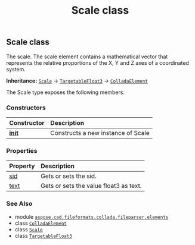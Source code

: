 ﻿---
title: Scale class
second_title: Aspose.CAD for Python via .NET API References
description: 
type: docs
weight: 910
url: /python-net/aspose.cad.fileformats.collada.fileparser.elements/scale/
is_root: false
---

## Scale class

The scale.
The scale element contains a mathematical vector that represents the relative proportions of the X, Y and Z axes of a coordinated system.



**Inheritance:** [`Scale`](/cad/python-net/aspose.cad.fileformats.collada.fileparser.elements/scale) → 
[`TargetableFloat3`](/cad/python-net/aspose.cad.fileformats.collada.fileparser.elements/targetablefloat3) → 
[`ColladaElement`](/cad/python-net/aspose.cad.fileformats.collada.fileparser.elements/colladaelement)



The Scale type exposes the following members:

### Constructors
| Constructor | Description |
| :- | :- |
| [__init__](/cad/python-net/aspose.cad.fileformats.collada.fileparser.elements/scale/__init__/#) | Constructs a new instance of Scale |


### Properties
| Property | Description |
| :- | :- |
| [sid](/cad/python-net/aspose.cad.fileformats.collada.fileparser.elements/scale/sid) | Gets or sets the sid. |
| [text](/cad/python-net/aspose.cad.fileformats.collada.fileparser.elements/scale/text) | Gets or sets the value float3 as text. |



### See Also
* module [`aspose.cad.fileformats.collada.fileparser.elements`](..)
* class [`ColladaElement`](/cad/python-net/aspose.cad.fileformats.collada.fileparser.elements/colladaelement)
* class [`Scale`](/cad/python-net/aspose.cad.fileformats.collada.fileparser.elements/scale)
* class [`TargetableFloat3`](/cad/python-net/aspose.cad.fileformats.collada.fileparser.elements/targetablefloat3)
